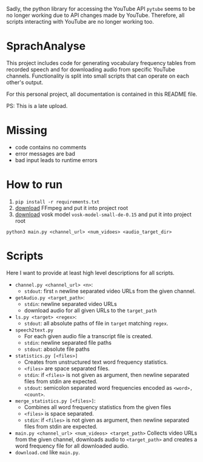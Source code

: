 Sadly, the python library for accessing the YouTube API `pytube` seems to be no longer working due to API changes made by YouTube. 
Therefore, all scripts interacting with YouTube are no longer working too.

# SprachAnalyse

This project includes code for generating vocabulary frequency tables from recorded speech and for downloading audio from specific YouTube channels. 
Functionality is split into small scripts that can operate on each other's output.

For this personal project, all documentation is contained in this README file.

PS: This is a late upload.

# Missing
- code contains no comments
- error messages are bad
- bad input leads to runtime errors

# How to run
1. `pip install -r requirements.txt`
2. [download](https://ffmpeg.org/download.html) FFmpeg and put it into project root
3. [download](https://alphacephei.com/vosk/models) vosk model `vosk-model-small-de-0.15` and put it into project root

`python3 main.py <channel_url> <num_vidoes> <audio_target_dir>`

# Scripts
Here I want to provide at least high level descriptions for all scripts.

- `channel.py <channel_url> <n>`:
    - `stdout`: first `n` newline separated video URLs from the given channel.
- `getAudio.py <target_path>`:
    - `stdin`: newline separated video URLs
    - download audio for all given URLs to the `target_path` 
- `ls.py <target> <regex>`:
    - `stdout`: all absolute paths of file in `target` matching `regex`.
- `speech2text.py`
    - For each given audio file a transcript file is created.
    - `stdin`: newline separated file paths
    - `stdout`: absolute file paths
- `statistics.py [<files>]`
    - Creates from unstructured text word frequency statistics.
    - `<files>` are space separated files.
    - `stdin`: if `<files>` is not given as argument, then newline separated files from stdin are expected.
    - `stdout`: semicolon separated word frequencies encoded as `<word>,<count>`.
- `merge_statistics.py [<files>]`:
    - Combines all word frequency statistics from the given files 
    - `<files>` is space separated.
    - `stdin`: if `<files>` is not given as argument, then newline separated files from stdin are expected.
- `main.py <channel_url> <num_videos> <target_path>`
    Collects video URLs from the given channel, downloads audio to `<target_path>` and creates a word frequency file for all downloaded audio.
- `download.cmd` like `main.py`. 


